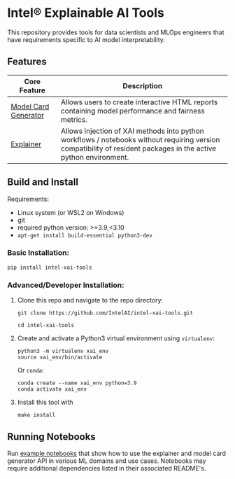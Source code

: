 # Intel® Explainable AI Tools

This repository provides tools for data scientists and MLOps engineers that have requirements specific to AI model interpretability.

## Features
| Core Feature | Description | 
|----------|-----------|
| [Model Card Generator](/intel-xai-tools/model_card_gen) |  Allows users to create interactive HTML reports containing model performance and fairness metrics. |
|[Explainer](/intel-xai-tools/explainer) | Allows injection of XAI methods into python workflows / notebooks without requiring version compatibility of resident packages in the active python environment. |
## Build and Install
Requirements:
* Linux system (or WSL2 on Windows)
* git
* required python version: >=3.9,<3.10
* `apt-get install build-essential python3-dev`

### Basic Installation:
```
pip install intel-xai-tools
```
### Advanced/Developer Installation:
1. Clone this repo and navigate to the repo directory:
   ```
   git clone https://github.com/IntelAI/intel-xai-tools.git

   cd intel-xai-tools
   ```
2. Create and activate a Python3 virtual environment using `virtualenv`:
   ```
   python3 -m virtualenv xai_env
   source xai_env/bin/activate
   ```

   Or `conda`:
   ```
   conda create --name xai_env python=3.9
   conda activate xai_env
   ```
3. Install this tool with 
   ```
   make install
   ```

## Running Notebooks

Run [example notebooks](/notebooks/) that show how to use the explainer and model card generator API in various ML domains and use cases. Notebooks may require additional dependencies listed in their associated README's.

